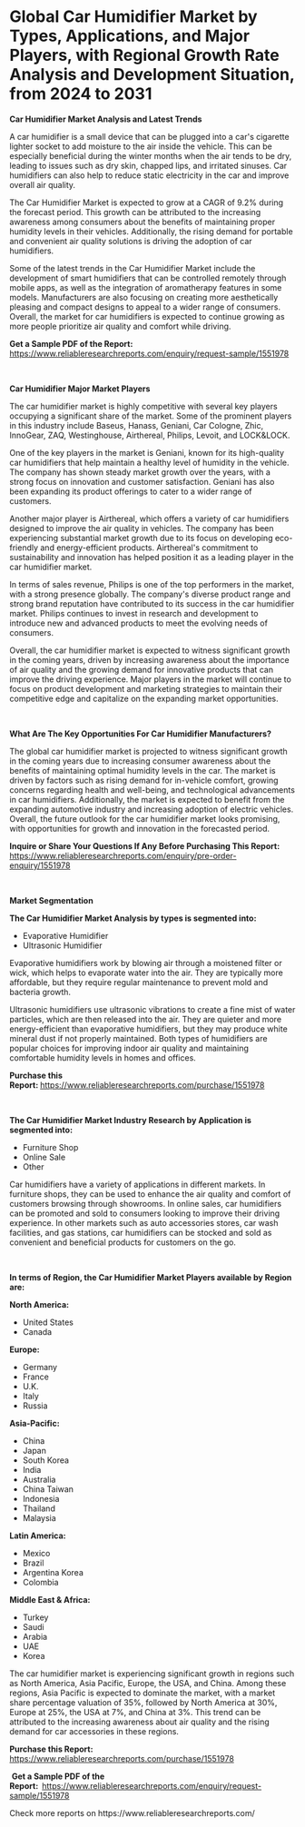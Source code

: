 <p><h1>Global Car Humidifier Market by Types, Applications, and Major Players, with Regional Growth Rate Analysis and Development Situation, from 2024 to 2031</h1></p><p><strong>Car Humidifier Market Analysis and Latest Trends</strong></p>
<p><p>A car humidifier is a small device that can be plugged into a car's cigarette lighter socket to add moisture to the air inside the vehicle. This can be especially beneficial during the winter months when the air tends to be dry, leading to issues such as dry skin, chapped lips, and irritated sinuses. Car humidifiers can also help to reduce static electricity in the car and improve overall air quality.</p><p>The Car Humidifier Market is expected to grow at a CAGR of 9.2% during the forecast period. This growth can be attributed to the increasing awareness among consumers about the benefits of maintaining proper humidity levels in their vehicles. Additionally, the rising demand for portable and convenient air quality solutions is driving the adoption of car humidifiers.</p><p>Some of the latest trends in the Car Humidifier Market include the development of smart humidifiers that can be controlled remotely through mobile apps, as well as the integration of aromatherapy features in some models. Manufacturers are also focusing on creating more aesthetically pleasing and compact designs to appeal to a wider range of consumers. Overall, the market for car humidifiers is expected to continue growing as more people prioritize air quality and comfort while driving.</p></p>
<p><strong>Get a Sample PDF of the Report:&nbsp;</strong> <a href="https://www.reliableresearchreports.com/enquiry/request-sample/1551978">https://www.reliableresearchreports.com/enquiry/request-sample/1551978</a></p>
<p>&nbsp;</p>
<p><strong>Car Humidifier Major Market Players</strong></p>
<p><p>The car humidifier market is highly competitive with several key players occupying a significant share of the market. Some of the prominent players in this industry include Baseus, Hanass, Geniani, Car Cologne, Zhic, InnoGear, ZAQ, Westinghouse, Airthereal, Philips, Levoit, and LOCK&LOCK.</p><p>One of the key players in the market is Geniani, known for its high-quality car humidifiers that help maintain a healthy level of humidity in the vehicle. The company has shown steady market growth over the years, with a strong focus on innovation and customer satisfaction. Geniani has also been expanding its product offerings to cater to a wider range of customers.</p><p>Another major player is Airthereal, which offers a variety of car humidifiers designed to improve the air quality in vehicles. The company has been experiencing substantial market growth due to its focus on developing eco-friendly and energy-efficient products. Airthereal's commitment to sustainability and innovation has helped position it as a leading player in the car humidifier market.</p><p>In terms of sales revenue, Philips is one of the top performers in the market, with a strong presence globally. The company's diverse product range and strong brand reputation have contributed to its success in the car humidifier market. Philips continues to invest in research and development to introduce new and advanced products to meet the evolving needs of consumers.</p><p>Overall, the car humidifier market is expected to witness significant growth in the coming years, driven by increasing awareness about the importance of air quality and the growing demand for innovative products that can improve the driving experience. Major players in the market will continue to focus on product development and marketing strategies to maintain their competitive edge and capitalize on the expanding market opportunities.</p></p>
<p>&nbsp;</p>
<p><strong>What Are The Key Opportunities For Car Humidifier Manufacturers?</strong></p>
<p><p>The global car humidifier market is projected to witness significant growth in the coming years due to increasing consumer awareness about the benefits of maintaining optimal humidity levels in the car. The market is driven by factors such as rising demand for in-vehicle comfort, growing concerns regarding health and well-being, and technological advancements in car humidifiers. Additionally, the market is expected to benefit from the expanding automotive industry and increasing adoption of electric vehicles. Overall, the future outlook for the car humidifier market looks promising, with opportunities for growth and innovation in the forecasted period.</p></p>
<p><strong>Inquire or Share Your Questions If Any Before Purchasing This Report:</strong> <a href="https://www.reliableresearchreports.com/enquiry/pre-order-enquiry/1551978">https://www.reliableresearchreports.com/enquiry/pre-order-enquiry/1551978</a></p>
<p>&nbsp;</p>
<p><strong>Market Segmentation</strong></p>
<p><strong>The Car Humidifier Market Analysis by types is segmented into:</strong></p>
<p><ul><li>Evaporative Humidifier</li><li>Ultrasonic Humidifier</li></ul></p>
<p><p>Evaporative humidifiers work by blowing air through a moistened filter or wick, which helps to evaporate water into the air. They are typically more affordable, but they require regular maintenance to prevent mold and bacteria growth. </p><p>Ultrasonic humidifiers use ultrasonic vibrations to create a fine mist of water particles, which are then released into the air. They are quieter and more energy-efficient than evaporative humidifiers, but they may produce white mineral dust if not properly maintained. Both types of humidifiers are popular choices for improving indoor air quality and maintaining comfortable humidity levels in homes and offices.</p></p>
<p><strong>Purchase this Report:&nbsp;</strong><a href="https://www.reliableresearchreports.com/purchase/1551978">https://www.reliableresearchreports.com/purchase/1551978</a></p>
<p>&nbsp;</p>
<p><strong>The Car Humidifier Market Industry Research by Application is segmented into:</strong></p>
<p><ul><li>Furniture Shop</li><li>Online Sale</li><li>Other</li></ul></p>
<p><p>Car humidifiers have a variety of applications in different markets. In furniture shops, they can be used to enhance the air quality and comfort of customers browsing through showrooms. In online sales, car humidifiers can be promoted and sold to consumers looking to improve their driving experience. In other markets such as auto accessories stores, car wash facilities, and gas stations, car humidifiers can be stocked and sold as convenient and beneficial products for customers on the go.</p></p>
<p>&nbsp;</p>
<p><strong>In terms of Region, the Car Humidifier Market Players available by Region are:</strong></p>
<p>
    <p> <strong> North America: </strong>
        <ul>
            <li>United States</li>
            <li>Canada</li>
        </ul>
        </p> 
    <p> <strong> Europe: </strong>
        <ul>
            <li>Germany</li>
            <li>France</li>
            <li>U.K.</li>
            <li>Italy</li>
            <li>Russia</li>
        </ul>
        </p> 
    <p> <strong> Asia-Pacific: </strong>
        <ul>
            <li>China</li>
            <li>Japan</li>
            <li>South Korea</li>
            <li>India</li>
            <li>Australia</li>
            <li>China Taiwan</li>
            <li>Indonesia</li>
            <li>Thailand</li>
            <li>Malaysia</li>
        </ul>
        </p> 
    <p> <strong> Latin America: </strong>
        <ul>
            <li>Mexico</li>
            <li>Brazil</li>
            <li>Argentina Korea</li>
            <li>Colombia</li>
        </ul>
        </p> 
    <p> <strong> Middle East & Africa: </strong>
        <ul>
            <li>Turkey</li>
            <li>Saudi</li>
            <li>Arabia</li>
            <li>UAE</li>
            <li>Korea</li>
        </ul>
    </p>
    </p>
<p><p>The car humidifier market is experiencing significant growth in regions such as North America, Asia Pacific, Europe, the USA, and China. Among these regions, Asia Pacific is expected to dominate the market, with a market share percentage valuation of 35%, followed by North America at 30%, Europe at 25%, the USA at 7%, and China at 3%. This trend can be attributed to the increasing awareness about air quality and the rising demand for car accessories in these regions.</p></p>
<p><strong>Purchase this Report: </strong><a href="https://www.reliableresearchreports.com/purchase/1551978">https://www.reliableresearchreports.com/purchase/1551978</a></p>
<p>&nbsp;<strong>Get a Sample PDF of the Report:&nbsp;&nbsp;</strong><a href="https://www.reliableresearchreports.com/enquiry/request-sample/1551978">https://www.reliableresearchreports.com/enquiry/request-sample/1551978</a></p>
<p><strong></strong></p>
<p>Check more reports on https://www.reliableresearchreports.com/</p>